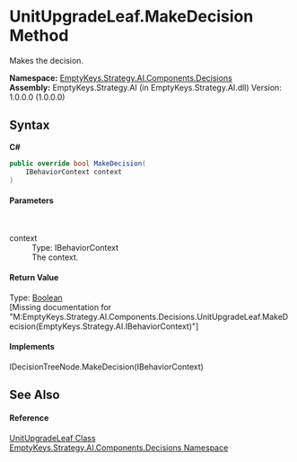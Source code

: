 # UnitUpgradeLeaf.MakeDecision Method 
 

Makes the decision.

**Namespace:**&nbsp;<a href="N_EmptyKeys_Strategy_AI_Components_Decisions">EmptyKeys.Strategy.AI.Components.Decisions</a><br />**Assembly:**&nbsp;EmptyKeys.Strategy.AI (in EmptyKeys.Strategy.AI.dll) Version: 1.0.0.0 (1.0.0.0)

## Syntax

**C#**<br />
``` C#
public override bool MakeDecision(
	IBehaviorContext context
)
```


#### Parameters
&nbsp;<dl><dt>context</dt><dd>Type: IBehaviorContext<br />The context.</dd></dl>

#### Return Value
Type: <a href="http://msdn2.microsoft.com/en-us/library/a28wyd50" target="_blank">Boolean</a><br />\[Missing <returns> documentation for "M:EmptyKeys.Strategy.AI.Components.Decisions.UnitUpgradeLeaf.MakeDecision(EmptyKeys.Strategy.AI.IBehaviorContext)"\]

#### Implements
IDecisionTreeNode.MakeDecision(IBehaviorContext)<br />

## See Also


#### Reference
<a href="T_EmptyKeys_Strategy_AI_Components_Decisions_UnitUpgradeLeaf">UnitUpgradeLeaf Class</a><br /><a href="N_EmptyKeys_Strategy_AI_Components_Decisions">EmptyKeys.Strategy.AI.Components.Decisions Namespace</a><br />